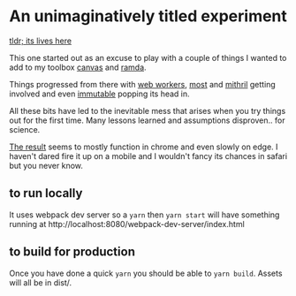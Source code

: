 
# An unimaginatively titled experiment

[tldr; its lives here](https://notmodified.github.io/mosaic-experiment/)

This one started out as an excuse to play with a couple of things I wanted to add to my toolbox [canvas](https://developer.mozilla.org/en-US/docs/Web/API/Canvas_API) and [ramda](http://ramdajs.com/).

Things progressed from there with [web workers](https://developer.mozilla.org/en-US/docs/Web/API/Web_Workers_API/Using_web_workers), [most](https://github.com/cujojs/most) and [mithril](https://mithril.js.org/) getting involved and even [immutable](https://facebook.github.io/immutable-js/) popping its head in.

All these bits have led to the inevitable mess that arises when you try things out for the first time. Many lessons learned and assumptions disproven.. for science.

[The result](https://notmodified.github.io/mosaic-experiment/) seems to mostly function in chrome and even slowly on edge. I haven't dared fire it up on a mobile and I wouldn't fancy its chances in safari but you never know.

## to run locally
It uses webpack dev server so a `yarn` then `yarn start` will have something running at http://localhost:8080/webpack-dev-server/index.html

## to build for production
Once you have done a quick `yarn` you should be able to `yarn build`. Assets will all be in dist/.
